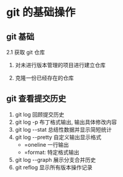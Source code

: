 # git 的基础操作

## git 基础

2.1 获取 git 仓库

1. 对未进行版本管理的项目进行建立仓库

2. 克隆一份已经存在的仓库

## git 查看提交历史

1. git log 回顾提交历史
2. git log -p 布丁格式输出, 输出具体修改内容
3. git log --stat 总结性数据并显示简短统计
4. git log --pretty 自定义输出显示格式
    - =oneline 一行输出
    - =format: 特定格式输出
5. git log --graph 展示分支合并历史
6. git reflog 显示所有版本操作记录
